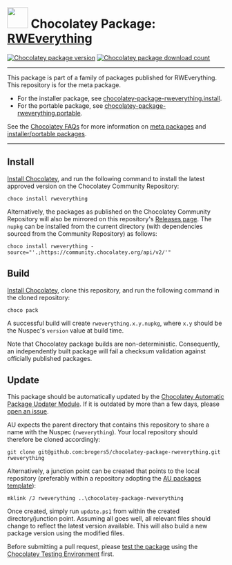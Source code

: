 ﻿# <img src="https://cdn.jsdelivr.net/gh/brogers5/chocolatey-package-rweverything@82c0cd66ba0a50b1925007c2bf0972b934dccb47/rweverything.png" width="48" height="48"/> Chocolatey Package: [RWEverything](https://community.chocolatey.org/packages/rweverything/)
[![Chocolatey package version](https://img.shields.io/chocolatey/v/rweverything.svg)](https://community.chocolatey.org/packages/rweverything/)
[![Chocolatey package download count](https://img.shields.io/chocolatey/dt/rweverything.svg)](https://community.chocolatey.org/packages/rweverything/)

---

This package is part of a family of packages published for RWEverything. This repository is for the meta package.
* For the installer package, see [chocolatey-package-rweverything.install](https://github.com/brogers5/chocolatey-package-rweverything.install).
* For the portable package, see [chocolatey-package-rweverything.portable](https://github.com/brogers5/chocolatey-package-rweverything.portable).

See the [Chocolatey FAQs](https://docs.chocolatey.org/en-us/faqs) for more information on [meta packages](https://docs.chocolatey.org/en-us/faqs#what-is-the-difference-between-packages-no-suffix-as-compared-to.install.portable) and [installer/portable packages](https://docs.chocolatey.org/en-us/faqs#what-distinction-does-chocolatey-make-between-an-installable-and-a-portable-application).

---

## Install
[Install Chocolatey](https://chocolatey.org/install), and run the following command to install the latest approved version on the Chocolatey Community Repository:
```shell
choco install rweverything
```

Alternatively, the packages as published on the Chocolatey Community Repository will also be mirrored on this repository's [Releases page](https://github.com/brogers5/chocolatey-package-rweverything/releases). The `nupkg` can be installed from the current directory (with dependencies sourced from the Community Repository) as follows:

```shell
choco install rweverything -source="'.;https://community.chocolatey.org/api/v2/'"
```

## Build
[Install Chocolatey](https://chocolatey.org/install), clone this repository, and run the following command in the cloned repository:
```shell
choco pack
```

A successful build will create `rweverything.x.y.nupkg`, where `x.y` should be the Nuspec's `version` value at build time.

Note that Chocolatey package builds are non-deterministic. Consequently, an independently built package will fail a checksum validation against officially published packages.

## Update
This package should be automatically updated by the [Chocolatey Automatic Package Updater Module](https://github.com/majkinetor/au). If it is outdated by more than a few days, please [open an issue](https://github.com/brogers5/chocolatey-package-rweverything/issues).

AU expects the parent directory that contains this repository to share a name with the Nuspec (`rweverything`). Your local repository should therefore be cloned accordingly:
```shell
git clone git@github.com:brogers5/chocolatey-package-rweverything.git rweverything
```

Alternatively, a junction point can be created that points to the local repository (preferably within a repository adopting the [AU packages template](https://github.com/majkinetor/au-packages-template)):
```shell
mklink /J rweverything ..\chocolatey-package-rweverything
```

Once created, simply run `update.ps1` from within the created directory/junction point. Assuming all goes well, all relevant files should change to reflect the latest version available. This will also build a new package version using the modified files.

Before submitting a pull request, please [test the package](https://docs.chocolatey.org/en-us/community-repository/moderation/package-verifier#steps-for-each-package) using the [Chocolatey Testing Environment](https://github.com/chocolatey-community/chocolatey-test-environment) first.